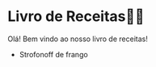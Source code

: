 # Livro de Receitas:man_cook:

Olá! Bem vindo ao nosso livro de receitas!

- Strofonoff de frango

  
